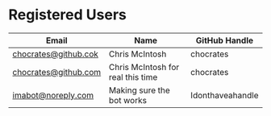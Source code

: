 # Registered Users
| Email | Name | GitHub Handle |  
| --- | --- | --- |  
| chocrates@github.cok | Chris McIntosh | chocrates |  
| chocrates@github.com | Chris McIntosh for real this time | chocrates |  
| imabot@noreply.com | Making sure the bot works | Idonthaveahandle |  

